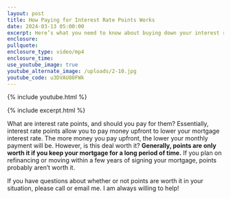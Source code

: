 ```yaml
---
layout: post
title: How Paying for Interest Rate Points Works
date: 2024-03-13 05:00:00
excerpt: Here’s what you need to know about buying down your interest rate.
enclosure:
pullquote:
enclosure_type: video/mp4
enclosure_time:
use_youtube_image: true
youtube_alternate_image: /uploads/2-10.jpg
youtube_code: u3DVAU80FWk
---
```

{% include youtube.html %}

{% include excerpt.html %}

What are interest rate points, and should you pay for them? Essentially, interest rate points allow you to pay money upfront to lower your mortgage interest rate. The more money you pay upfront, the lower your monthly payment will be. However, is this deal worth it? **Generally, points are only worth it if you keep your mortgage for a long period of time.** If you plan on refinancing or moving within a few years of signing your mortgage, points probably aren’t worth it.

If you have questions about whether or not points are worth it in your situation, please call or email me. I am always willing to help!